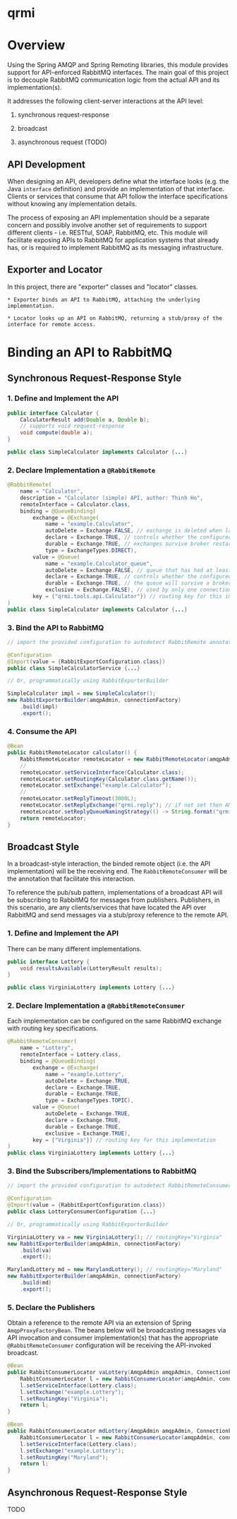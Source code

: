 # qrmi

# Overview

Using the Spring AMQP and Spring Remoting libraries, this module provides support for API-enforced RabbitMQ interfaces. The main goal of this project is to decouple RabbitMQ communication logic from the actual API and its implementation(s). 

It addresses the following client-server interactions at the API level:

1. synchronous request-response

2. broadcast

3. asynchronous request (TODO)

## API Development

When designing an API, developers define what the interface looks (e.g. the Java `interface` definition) and provide an implementation of that interface. Clients or services that consume that API follow the interface specifications without knowing any implementation details.

The process of exposing an API implementation should be a separate concern and possibly involve another set of requirements to support different clients - i.e. RESTful, SOAP, RabbitMQ, etc. This module will facilitate exposing APIs to RabbitMQ for application systems that already has, or is required to implement RabbitMQ as its messaging infrastructure.

## Exporter and Locator

In this project, there are "exporter" classes and "locator" classes. 

    * Exporter binds an API to RabbitMQ, attaching the underlying implementation.
    
    * Locator looks up an API on RabbitMQ, returning a stub/proxy of the interface for remote access.

# Binding an API to RabbitMQ

## Synchronous Request-Response Style

### 1. Define and Implement the API

```java
public interface Calculator {
    CalculatorResult add(Double a, Double b);
    // supports void request-response 
    void compute(double a);
}

public class SimpleCalculator implements Calculator {...}
```

### 2. Declare Implementation a `@RabbitRemote`

```java
@RabbitRemote(
    name = "Calculator",
    description = "Calculator (simple) API, author: Thinh Ho",
    remoteInterface = Calculator.class,
    binding = @QueueBinding(
        exchange = @Exchange(
            name = "example.Calculator",
            autoDelete = Exchange.FALSE, // exchange is deleted when last queue is unbound from it
            declare = Exchange.TRUE, // controls whether the configured AmqpAdmin will create
            durable = Exchange.TRUE, // exchanges survive broker restart
            type = ExchangeTypes.DIRECT),
        value = @Queue(
            name = "example.Calculator_queue",
            autoDelete = Exchange.FALSE, // queue that has had at least one consumer is deleted when last consumer unsubscribes
            declare = Exchange.TRUE, // controls whether the configured AmqpAdmin will create
            durable = Exchange.TRUE, // the queue will survive a broker restart
            exclusive = Exchange.FALSE), // used by only one connection and the queue will be deleted when that connection closes
        key = {"qrmi.tools.api.Calculator"}) // routing key for this implementation
)
public class SimpleCalculator implements Calculator {...}
```

### 3. Bind the API to RabbitMQ


```java
// import the provided configuration to autodetect RabbitRemote annotated classes in the application class path

@Configuration
@Import(value = {RabbitExportConfiguration.class})
public class SimpleCalculatorService {...}

// Or, programmatically using RabbitExporterBuilder

SimpleCalculator impl = new SimpleCalculator();
new RabbitExporterBuilder(amqpAdmin, connectionFactory)
    .build(impl)
    .export();
```

### 4. Consume the API

```java
@Bean
public RabbitRemoteLocator calculator() {
    RabbitRemoteLocator remoteLocator = new RabbitRemoteLocator(amqpAdmin, connectionFactory);
    // 
    remoteLocator.setServiceInterface(Calculator.class);
    remoteLocator.setRoutingKey(Calculator.class.getName());
    remoteLocator.setExchange("example.Calculator");
    // 
    remoteLocator.setReplyTimeout(3000L);
    remoteLocator.setReplyExchange("qrmi.reply"); // if not set then AMQP will create a temporary queue for replies
    remoteLocator.setReplyQueueNamingStrategy(() -> String.format("qrmi.%s", UUID.randomUUID().toString())); // ignored if the replyExchange is not set
    return remoteLocator;
}
```

## Broadcast Style

In a broadcast-style interaction, the binded remote object (i.e. the API implementation) will be the receiving end. The `RabbitRemoteConsumer` will be the annotation that facilitate this interaction.

To reference the pub/sub pattern, implementations of a broadcast API will be subscribing to RabbitMQ for messages from publishers. Publishers, in this scenario, are any clients/services that have located the API over RabbitMQ and send messages via a stub/proxy reference to the remote API.

### 1. Define and Implement the API

There can be many different implementations.

```java
public interface Lottery {
    void resultsAvailable(LotteryResult results);
}

public class VirginiaLottery implements Lottery {...}
```

### 2. Declare Implementation a `@RabbitRemoteConsumer`

Each implementation can be configured on the same RabbitMQ exchange with routing key specifications.

```java
@RabbitRemoteConsumer(
    name = "Lottery",
    remoteInterface = Lottery.class,
    binding = @QueueBinding(
        exchange = @Exchange(
            name = "example.Lottery",
            autoDelete = Exchange.TRUE,
            declare = Exchange.TRUE,
            durable = Exchange.TRUE,
            type = ExchangeTypes.TOPIC),
        value = @Queue(
            autoDelete = Exchange.TRUE,
            declare = Exchange.TRUE,
            durable = Exchange.TRUE,
            exclusive = Exchange.TRUE),
        key = {"Virginia"}) // routing key for this implementation
)
public class VirginiaLottery implements Lottery {...}
```

### 3. Bind the Subscribers/Implementations to RabbitMQ

```java
// import the provided configuration to autodetect RabbitRemoteConsumer annotated classes in the application class path

@Configuration
@Import(value = {RabbitExportConfiguration.class})
public class LotteryConsumerConfiguration {...}

// Or, programmatically using RabbitExporterBuilder

VirginiaLottery va = new VirginiaLottery(); // routingKey="Virginia"
new RabbitExporterBuilder(amqpAdmin, connectionFactory)
    .build(va)
    .export();

MarylandLottery md = new MarylandLottery(); // routingKey="Maryland"
new RabbitExporterBuilder(amqpAdmin, connectionFactory)
    .build(md)
    .export();
```

### 5. Declare the Publishers

Obtain a reference to the remote API via an extension of Spring `AmqpProxyFactoryBean`. The beans below will be broadcasting messages via API invocation and consumer implementation(s) that has the appropriate `@RabbitRemoteConsumer` configuration will be receiving the API-invoked broadcast.

```java
@Bean
public RabbitConsumerLocator vaLottery(AmqpAdmin amqpAdmin, ConnectionFactory connectionFactory) {
    RabbitConsumerLocator l = new RabbitConsumerLocator(amqpAdmin, connectionFactory);
    l.setServiceInterface(Lottery.class);
    l.setExchange("example.Lottery");
    l.setRoutingKey("Virginia");
    return l;
}

@Bean
public RabbitConsumerLocator mdLottery(AmqpAdmin amqpAdmin, ConnectionFactory connectionFactory) {
    RabbitConsumerLocator l = new RabbitConsumerLocator(amqpAdmin, connectionFactory);
    l.setServiceInterface(Lottery.class);
    l.setExchange("example.Lottery");
    l.setRoutingKey("Maryland");
    return l;
}
```

## Asynchronous Request-Response Style

TODO
